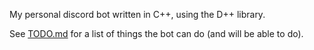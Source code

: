 My personal discord bot written in C++, using the D++ library.

See [TODO.md](TODO.md) for a list of things the bot can do (and will be able to do).